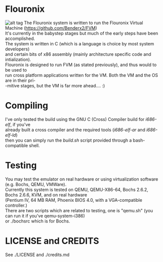 Flouronix
=========
![alt tag](http://i.imgur.com/LQnc3Gz.png)
The Flouronix system is written to run the Flouronix Virtual Machine (https://github.com/Benderx2/FVM) <br>
It's currently in the babystep stages but much of the early steps have been accomplished. <br>
The system is written in C (which is a language is choice by most system developers) <br>
and certain bits of x86 assembly (mainly architecture specific code and intialization). <br>
Flouronix is designed to run FVM (as stated previously), and thus would to be used to <br>
run cross platform applications written for the VM. Both the VM and the OS are in their pri-<br>
-mitive stages, but the VM is far more ahead.... :) <br>

<h1>Compiling</h1>
I've only tested the build using the GNU C (Cross) Compiler build for <i>i686-elf</i>, if you've<br>
already built a cross compiler and the required tools (<i>i686-elf-ar</i> and <i>i686-elf-ld</i>)<br>
then you can simply run the <i>build.sh</i> script provided through a bash-compatible shell. <br>

<h1>Testing</h1>
You may test the emulator on real hardware or using virtualization software (e.g. Bochs, QEMU, VMWare).<br>
Currently this system is tested on QEMU, QEMU-X86-64, Bochs 2.6.2, Bochs 2.6.6, KVM, and on real hardware <br>
(Pentium IV, 64 MB RAM, Phoenix BIOS 4.0, with a VGA-compatible controller.)<br>
There are two scripts which are related to testing, one is "qemu.sh" (you can run it if you've qemu-system-i386)<br>
or ./bochsrc which is for Bochs. <br>
 
<h1>LICENSE and CREDITS</h1>
See ./LICENSE and ./credits.md
